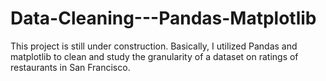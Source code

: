 # Data-Cleaning---Pandas-Matplotlib
This project is still under construction. Basically, I utilized Pandas and matplotlib to clean and study the granularity of a dataset on ratings of restaurants in San Francisco. 
